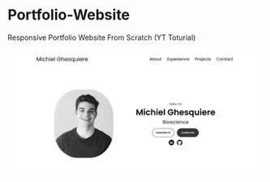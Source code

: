 # Portfolio-Website
 Responsive Portfolio Website From Scratch (YT Toturial)


![screenshot site](assets\screenshot_site.jpg)
